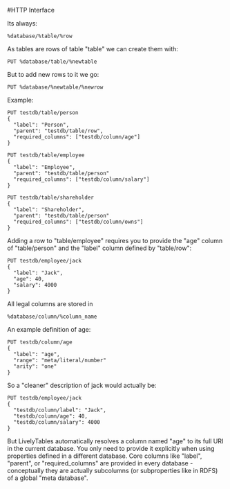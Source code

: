 #HTTP Interface

Its always:

    %database/%table/%row
    
As tables are rows of table "table" we can create them with:

    PUT %database/table/%newtable
    
But to add new rows to it we go:

    PUT %database/%newtable/%newrow
    

Example:

    PUT testdb/table/person
    {
      "label": "Person",
      "parent": "testdb/table/row",
      "required_columns": ["testdb/column/age"]
    }
    
    PUT testdb/table/employee
    {
      "label": "Employee",
      "parent": "testdb/table/person"
      "required_columns": ["testdb/column/salary"]
    }
    
    PUT testdb/table/shareholder
    {
      "label": "Shareholder",
      "parent": "testdb/table/person"
      "required_columns": ["testdb/column/owns"]
    }

Adding a row to "table/employee" requires you to provide the "age" column of "table/person" and the "label" column defined by "table/row":

    PUT testdb/employee/jack
    {
      "label": "Jack",
      "age": 40,
      "salary": 4000
    }
   
All legal columns are stored in

    %database/column/%column_name

An example definition of age:

    PUT testdb/column/age
    {
      "label": "age",
      "range": "meta/literal/number"
      "arity": "one"
    }

So a "cleaner" description of jack would actually be:

    PUT testdb/employee/jack
    {
      "testdb/column/label": "Jack",
      "testdb/column/age": 40,
      "testdb/column/salary": 4000
    }

But LivelyTables automatically resolves a column named "age" to its full URI in the current database. You only need to provide it explicitly when using properties defined in a different database.
Core columns like "label", "parent", or "required_columns" are provided in every database - conceptually they are actually subcolumns (or subproperties like in RDFS) of a global "meta database".